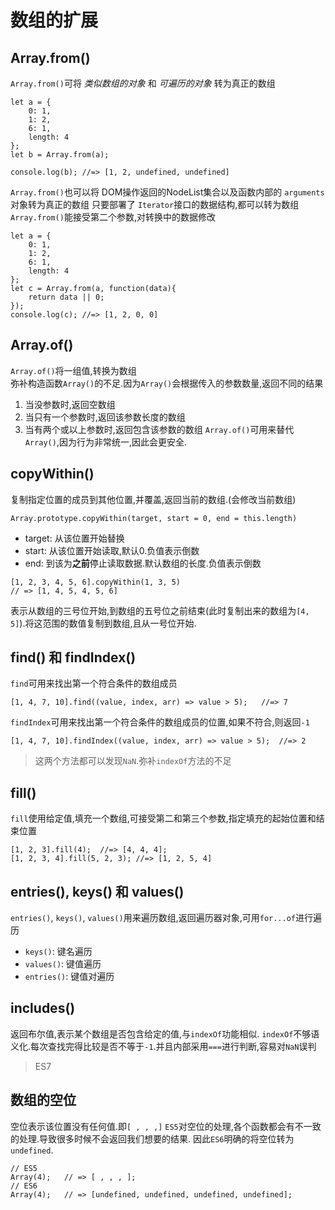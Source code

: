 # 数组的扩展

## Array.from()
`Array.from()`可将 *类似数组的对象* 和 *可遍历的对象* 转为真正的数组
```es6
let a = {
	0: 1,
	1: 2,
	6: 1,
	length: 4
};
let b = Array.from(a);

console.log(b);	//=> [1, 2, undefined, undefined]
```
`Array.from()`也可以将 DOM操作返回的NodeList集合以及函数内部的 `arguments`对象转为真正的数组
只要部署了 `Iterator`接口的数据结构,都可以转为数组
`Array.from()`能接受第二个参数,对转换中的数据修改
```es6
let a = {
	0: 1,
	1: 2,
	6: 1,
	length: 4
};
let c = Array.from(a, function(data){
	return data || 0;
});
console.log(c);	//=> [1, 2, 0, 0]
```

## Array.of()
`Array.of()`将一组值,转换为数组  
弥补构造函数`Array()`的不足.因为`Array()`会根据传入的参数数量,返回不同的结果
1. 当没参数时,返回空数组
2. 当只有一个参数时,返回该参数长度的数组
3. 当有两个或以上参数时,返回包含该参数的数组
`Array.of()`可用来替代`Array()`,因为行为非常统一,因此会更安全.

## copyWithin()
复制指定位置的成员到其他位置,并覆盖,返回当前的数组.(会修改当前数组)

`Array.prototype.copyWithin(target, start = 0, end = this.length)`

* target: 从该位置开始替换
* start: 从该位置开始读取,默认0.负值表示倒数
* end: 到该为**之前**停止读取数据.默认数组的长度.负值表示倒数

```es6
[1, 2, 3, 4, 5, 6].copyWithin(1, 3, 5)
// => [1, 4, 5, 4, 5, 6]
```

表示从数组的三号位开始,到数组的五号位之前结束(此时复制出来的数组为`[4, 5]`).将这范围的数值复制到数组,且从一号位开始.

## find() 和 findIndex()
`find`可用来找出第一个符合条件的数组成员
```es6
[1, 4, 7, 10].find((value, index, arr) => value > 5);	//=> 7
```

`findIndex`可用来找出第一个符合条件的数组成员的位置,如果不符合,则返回`-1`
```es6
[1, 4, 7, 10].findIndex((value, index, arr) => value > 5);	//=> 2
```

> 这两个方法都可以发现`NaN`.弥补`indexOf`方法的不足

## fill()
`fill`使用给定值,填充一个数组,可接受第二和第三个参数,指定填充的起始位置和结束位置
```es6
[1, 2, 3].fill(4);	//=> [4, 4, 4];	
[1, 2, 3, 4].fill(5, 2, 3);	//=> [1, 2, 5, 4]
```

## entries(), keys() 和 values()
`entries()`, `keys()`, `values()`用来遍历数组,返回遍历器对象,可用`for...of`进行遍历
* `keys()`: 键名遍历
* `values()`: 键值遍历
* `entries()`: 键值对遍历

## includes()
返回布尔值,表示某个数组是否包含给定的值,与`indexOf`功能相似.
`indexOf`不够语义化.每次查找完得比较是否不等于`-1`.并且内部采用`===`进行判断,容易对`NaN`误判

> ES7

## 数组的空位
空位表示该位置没有任何值.即`[ , , ,]`
`ES5`对空位的处理,各个函数都会有不一致的处理.导致很多时候不会返回我们想要的结果.
因此`ES6`明确的将空位转为 `undefined`.

```es6
// ES5
Array(4);	// => [ , , , ];
// ES6
Array(4);	// => [undefined, undefined, undefined, undefined];
```
